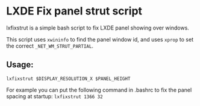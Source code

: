 # LXDE Fix panel strut script

lxfixstrut is a simple bash script to fix LXDE panel showing over windows.

This script uses `xwininfo` to find the panel window id, and uses `xprop` to set the correct `_NET_WM_STRUT_PARTIAL`.

## Usage:
`lxfixstrut $DISPLAY_RESOLUTION_X $PANEL_HEIGHT`

For example you can put the following command in .bashrc to fix the panel spacing at startup:
`lxfixstrut 1366 32`
